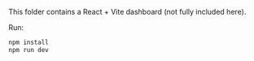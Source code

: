 This folder contains a React + Vite dashboard (not fully included here).

Run:

```bash
npm install
npm run dev
```
